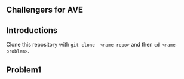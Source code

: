 ## Challengers for AVE 

## Introductions


Clone this repository with `git clone  <name-repo>` and then `cd <name-problem>`.


## Problem1
